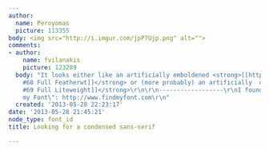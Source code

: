 ```yaml
---
author:
  name: Peroyomas
  picture: 113355
body: <img src="http://i.imgur.com/jpP7Ujp.png" alt="">
comments:
- author:
    name: fvilanakis
    picture: 123289
  body: "It looks either like an artificially emboldened <strong>[[http://www.findmyfont.com/index.php/fonts/font-preview?fset=Hoefler%2BFrere-Jones&ffam=Knockout%20HTF68-FullFeatherwt%20-%20Regular&fid=468c65c4c4ed5b49be5637d839b5f5ad&fsize=60&text=EN%20VIVO!&fit=1|Knockout
    #68 Full Featherwt]]</strong> or (more probably) an artificially  compressed <strong>[[http://www.findmyfont.com/index.php/fonts/font-preview?fset=Hoefler%2BFrere-Jones&ffam=Knockout%20HTF69-FullLiteweight%20-%20Regular&fid=a6254b83c902e8744fa60c33c6bb1b49&fsize=60&text=EN%20VIVO!&fit=1|Knockout
    #69 Full Liteweight]]</strong>\r\n\r\n------------------\r\nI found it using \"Find
    my Font\": http://www.findmyfont.com\r\n"
  created: '2013-05-28 22:23:17'
date: '2013-05-28 21:45:21'
node_type: font_id
title: Looking for a condensed sans-serif

---
```

